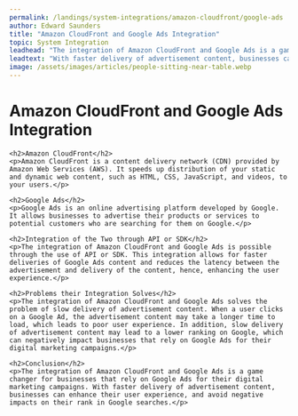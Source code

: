 ```yaml
---
permalink: /landings/system-integrations/amazon-cloudfront/google-ads
author: Edward Saunders
title: "Amazon CloudFront and Google Ads Integration"
topic: System Integration
leadhead: "The integration of Amazon CloudFront and Google Ads is a game changer for businesses that rely on Google Ads for their digital marketing campaigns"
leadtext: "With faster delivery of advertisement content, businesses can enhance their user experience, and avoid negative impacts on their rank in Google searches."
image: /assets/images/articles/people-sitting-near-table.webp
---
```

<div class="arttext">
    <h1>Amazon CloudFront and Google Ads Integration</h1>

    <h2>Amazon CloudFront</h2>
    <p>Amazon CloudFront is a content delivery network (CDN) provided by Amazon Web Services (AWS). It speeds up distribution of your static and dynamic web content, such as HTML, CSS, JavaScript, and videos, to your users.</p>

    <h2>Google Ads</h2>
    <p>Google Ads is an online advertising platform developed by Google. It allows businesses to advertise their products or services to potential customers who are searching for them on Google.</p>

    <h2>Integration of the Two through API or SDK</h2>
    <p>The integration of Amazon CloudFront and Google Ads is possible through the use of API or SDK. This integration allows for faster deliveries of Google Ads content and reduces the latency between the advertisement and delivery of the content, hence, enhancing the user experience.</p>

    <h2>Problems their Integration Solves</h2>
    <p>The integration of Amazon CloudFront and Google Ads solves the problem of slow delivery of advertisement content. When a user clicks on a Google Ad, the advertisement content may take a longer time to load, which leads to poor user experience. In addition, slow delivery of advertisement content may lead to a lower ranking on Google, which can negatively impact businesses that rely on Google Ads for their digital marketing campaigns.</p>

    <h2>Conclusion</h2>
    <p>The integration of Amazon CloudFront and Google Ads is a game changer for businesses that rely on Google Ads for their digital marketing campaigns. With faster delivery of advertisement content, businesses can enhance their user experience, and avoid negative impacts on their rank in Google searches.</p>

</div>